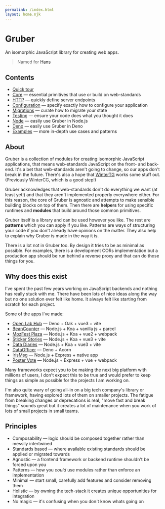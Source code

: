 ```yaml
---
permalink: /index.html
layout: home.njk
---
```


# Gruber

An isomorphic JavaScript library for creating web apps.

> Named for [Hans](https://purl.r0b.io/gruber)

## Contents

- [Quick tour](/quick-tour/)
- [Core](/core/) — essential primitives that use or build on web-standards
- [HTTP](/http/) — quickly define server endpoints
- [Configuration](/config/) — specify exactly how to configure your application
- [Migrations](/core#migrations) — curate how to migrate your state
- [Testing](/testing/) — ensure your code does what you thought it does
- [Node](/node/) — easily use Gruber in Node.js
- [Deno](/deno/) — easily use Gruber in Deno
- [Examples](/examples/) — more in-depth use cases and patterns

## About

Gruber is a collection of modules for creating isomorphic JavaScript applications, that means web-standards JavaScript on the front- and back-end. It's a bet that web-standards aren't going to change, so our apps don't break in the future. There's also a hope that [WinterTG](https://wintertc.org/work) works some stuff out. (Previously WinterCG, which is a good step!)

Gruber acknowledges that web-standards don't do everything we want (at least yet!) and that they aren't implemented properly everywhere either.
For this reason, the core of Gruber is agnostic and attempts to make sensible building blocks on top of them. Then there are **helpers** for using specific runtimes and **modules** that build around those common primitives.

Gruber itself is a library and can be used however you like. The rest are **patterns** which you can apply if you like.
Patterns are ways of structuring your code if you don't already have opinions on the matter.
They also help to explain why Gruber is made in the way it is.

There is a lot not in Gruber too. By design it tries to be as minimal as possible.
For examples, there is a development CORs implementation but a production app should be run behind a reverse proxy and that can do those things for you.

## Why does this exist

I've spent the past few years working on JavaScript backends and nothing has really stuck with me.
There have been lots of nice ideas along the way but no one solution ever felt like home.
It always felt like starting from scratch for each project.

Some of the apps I've made:

- [Open Lab Hub](https://github.com/digitalinteraction/hub.openlab.dev) — Deno + Oak + vue3 + vite
- [BeanCounter](https://github.com/digitalinteraction/beancounter) — Node.js + Koa + vanilla js + parcel
- [MozFest Plaza](https://github.com/digitalinteraction/mozfest) — Node.js + Koa + vue2 + webpack
- [Sticker Stories](https://github.com/digitalinteraction/sticker-stories) — Node.js + Koa + vue3 + vite
- [Data Diaries](https://github.com/digitalinteraction/data-diaries) — Node.js + Koa + vue3 + vite
- [DataOfficer](https://github.com/digitalinteraction/data-officer) — Deno + Acorn
- [IrisMsg](https://github.com/digitalinteraction/iris-msg/tree/master) — Node.js + Express + native app
- [Poster Vote](https://github.com/digitalinteraction/poster-vote) — Node.js + Express + vue + webpack

Many frameworks expect you to be making the next big platform with millions of users,
I don't expect this to be true and would prefer to keep things as simple as possible for the projects I am working on.

I'm also quite wary of going all-in on a big tech company's library or framework,
having explored lots of them on smaller projects.
The fatigue from breaking changes or deprecations is real,
"move fast and break things" sounds great but it creates a lot of maintenance when you work of lots of small projects in small teams.

## Principles

- Composability — logic should be composed together rather than messily intertwined
- Standards based — where available existing standards should be applied or migrated towards
- Agnostic — a frontend framework or backend runtime shouldn't be forced upon you
- Patterns — how you _could_ use modules rather than enforce an implementation
- Minimal — start small, carefully add features and consider removing them
- Holistic — by owning the tech-stack it creates unique opportunities for integration
- No magic — it's confusing when you don't know whats going on
